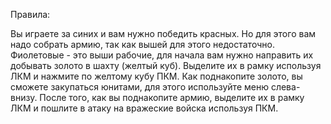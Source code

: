 Правила:

Вы играете за синих и вам нужно победить красных. Но для этого вам надо собрать армию, так как вышей для этого недостаточно.
Фиолетовые - это выши рабочие, для начала вам нужно направить их добывать золото в шахту (желтый куб).
Выделите их в рамку используя ЛКМ и нажмите по желтому кубу ПКМ.
Как поднакопите золото, вы сможете закупаться юнитами, для этого используйте меню слева-внизу.
После того, как вы поднакопите армию, выделите их в рамку ЛКМ и пошлите в атаку на вражеские войска используя ПКМ.
